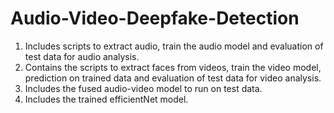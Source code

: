 # Audio-Video-Deepfake-Detection
1. Includes scripts to extract audio, train the audio model and evaluation of test data for audio analysis.
2. Contains the scripts to extract faces from videos, train the video model, prediction on trained data and evaluation of test data for video analysis.
3. Includes the fused audio-video model to run on test data.
4. Includes the trained efficientNet model.

